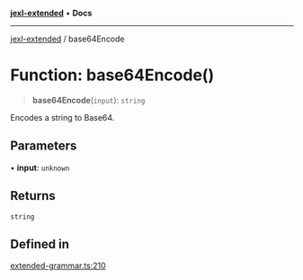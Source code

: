 [**jexl-extended**](../README.md) • **Docs**

***

[jexl-extended](../globals.md) / base64Encode

# Function: base64Encode()

> **base64Encode**(`input`): `string`

Encodes a string to Base64.

## Parameters

• **input**: `unknown`

## Returns

`string`

## Defined in

[extended-grammar.ts:210](https://github.com/nikoraes/jexl-extended/blob/0d088073b18839315bb7964d107cdd49b0d074cd/src/extended-grammar.ts#L210)
